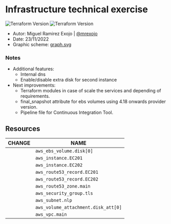 # Infrastructure technical exercise

![Terraform Version](https://img.shields.io/badge/Terraform->=1.2.2-blueviolet?style=flat-square&logo=terraform)
![Terraform Version](https://img.shields.io/badge/LocalStack->=1.0.3-9cf?style=flat-square&logo=portainer)

- Autor: Miguel Ramirez Exojo | [@mrexojo](https://github.com/mrexojo)
- Date: 23/11/2022
- Graphic scheme: [graph.svg](graph.svg)

### Notes

- Additional features: 
  - Internal dns
  - Enable/disable extra disk for second instance
- Next improvements: 
  - Terraform modules in case of scale the services and depending of requirements.
  - final_snapshot attribute for ebs volumes using 4.18 onwards provider version.
  - Pipeline file for Continuous Integration Tool.

## Resources

| CHANGE |                NAME                 |
|--------|-------------------------------------|
|        | `aws_ebs_volume.disk[0]`            |
|        | `aws_instance.EC201`                |
|        | `aws_instance.EC202`                |
|        | `aws_route53_record.EC201`          |
|        | `aws_route53_record.EC202`          |
|        | `aws_route53_zone.main`             |
|        | `aws_security_group.tls`            |
|        | `aws_subnet.nlp`                    |
|        | `aws_volume_attachment.disk_att[0]` |
|        | `aws_vpc.main`                      |


